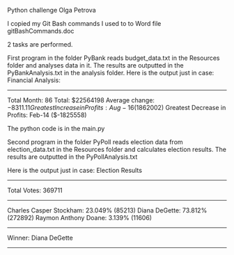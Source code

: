 Python challenge
Olga Petrova

I copied my Git Bash commands I used to to Word file gitBashCommands.doc


2 tasks are performed.

First program in the folder PyBank reads budget_data.txt in the Resources folder and analyses data in it.
The results are outputted in the PyBankAnalysis.txt in the analysis folder.
Here is the output just in case:
Financial Analysis: 
_________________________________
Total Month: 86
Total: $22564198
Average change: $-8311.11
Greatest Increase in Profits: Aug-16 ($1862002)
Greatest Decrease in Profits: Feb-14 ($-1825558)


The python code is in the main.py 


Second program in the folder PyPoll reads election data from election_data.txt in the Resources folder and calculates election results.
The results are outputted in the PyPollAnalysis.txt

Here is the output just in case:
Election Results
______________________________________
Total Votes: 369711
______________________________________
Charles Casper Stockham: 23.049% (85213)
Diana DeGette: 73.812% (272892)
Raymon Anthony Doane: 3.139% (11606)
________________________________________
Winner: Diana DeGette
________________________________________

